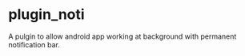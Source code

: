 # plugin_noti
 
A pulgin to allow android app working at background with permanent notification bar.
